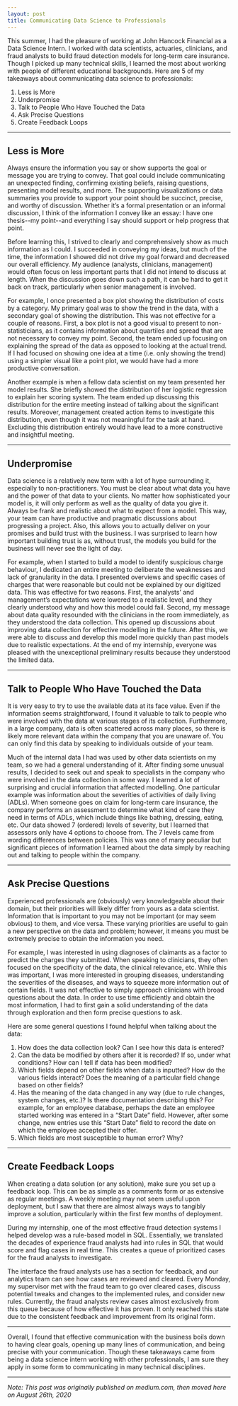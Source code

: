 ```yaml
---
layout: post
title: Communicating Data Science to Professionals
---
```


This summer, I had the pleasure of working at John Hancock Financial as a Data Science Intern. I worked with data scientists, actuaries, clinicians, and fraud analysts to build fraud detection models for long-term care insurance. Though I picked up many technical skills, I learned the most about working with people of different educational backgrounds. Here are 5 of my takeaways about communicating data science to professionals:

1. Less is More
2. Underpromise
3. Talk to People Who Have Touched the Data
4. Ask Precise Questions
5. Create Feedback Loops

<hr>

## Less is More

Always ensure the information you say or show supports the goal or message you
are trying to convey. That goal could include communicating an unexpected
finding, confirming existing beliefs, raising questions, presenting model
results, and more. The supporting visualizations or data summaries you provide
to support your point should be succinct, precise, and worthy of discussion.
Whether it’s a formal presentation or an informal discussion, I think of the
information I convey like an essay: I have one thesis--my point--and
everything I say should support or help progress that point.

Before learning this, I strived to clearly and comprehensively show as much
information as I could. I succeeded in conveying my ideas, but much of the
time, the information I showed did not drive my goal forward and decreased our
overall efficiency. My audience (analysts, clinicians, management) would often
focus on less important parts that I did not intend to discuss at length. When
the discussion goes down such a path, it can be hard to get it back on track,
particularly when senior management is involved.

For example, I once presented a box plot showing the distribution of costs by a
category. My primary goal was to show the trend in the data, with a secondary
goal of showing the distribution. This was not effective for a couple of
reasons. First, a box plot is not a good visual to present to
non-statisticians, as it contains information about quartiles and spread that
are not necessary to convey my point. Second, the team ended up focusing on
explaining the spread of the data as opposed to looking at the actual trend. If
I had focused on showing one idea at a time (i.e. only showing the trend) using
a simpler visual like a point plot, we would have had a more productive
conversation.

Another example is when a fellow data scientist on my team presented her model
results. She briefly showed the distribution of her logistic regression to
explain her scoring system. The team ended up discussing this distribution for
the entire meeting instead of talking about the significant results. Moreover,
management created action items to investigate this distribution, even though
it was not meaningful for the task at hand. Excluding this distribution
entirely would have lead to a more constructive and insightful meeting.

<hr>

## Underpromise

Data science is a relatively new term with a lot of hype surrounding it,
especially to non-practitioners. You must be clear about what data you have and
the power of that data to your clients. No matter how sophisticated your model
is, it will only perform as well as the quality of data you give it. Always be
frank and realistic about what to expect from a model. This way, your team can
have productive and pragmatic discussions about progressing a project. Also,
this allows you to actually deliver on your promises and build trust with the
business. I was surprised to learn how important building trust is as, without
trust, the models you build for the business will never see the light of day.

For example, when I started to build a model to identify suspicious charge
behaviour, I dedicated an entire meeting to deliberate the weaknesses and lack
of granularity in the data. I presented overviews and specific cases of charges
that were reasonable but could not be explained by our digitized data. This was
effective for two reasons. First, the analysts’ and management’s expectations
were lowered to a realistic level, and they clearly understood why and how this
model could fail. Second, my message about data quality resounded with the
clinicians in the room immediately, as they understood the data collection.
This opened up discussions about improving data collection for effective
modelling in the future. After this, we were able to discuss and develop this
model more quickly than past models due to realistic expectations. At the end
of my internship, everyone was pleased with the unexceptional preliminary
results because they understood the limited data.

<hr>

## Talk to People Who Have Touched the Data

It is very easy to try to use the available data at its face value. Even if the
information seems straightforward, I found it valuable to talk to people who
were involved with the data at various stages of its collection. Furthermore,
in a large company, data is often scattered across many places, so there is
likely more relevant data within the company that you are unaware of. You can
only find this data by speaking to individuals outside of your team.

Much of the internal data I had was used by other data scientists on my team,
so we had a general understanding of it. After finding some unusual results, I
decided to seek out and speak to specialists in the company who were involved
in the data collection in some way. I learned a lot of surprising and crucial
information that affected modelling. One particular example was information
about the severities of activities of daily living (ADLs). When someone goes on
claim for long-term care insurance, the company performs an assessment to
determine what kind of care they need in terms of ADLs, which include things
like bathing, dressing, eating, etc. Our data showed 7 (ordered) levels of
severity, but I learned that assessors only have 4 options to choose from. The
7 levels came from wording differences between policies. This was one of many
peculiar but significant pieces of information I learned about the data simply
by reaching out and talking to people within the company.

<hr>

## Ask Precise Questions

Experienced professionals are (obviously) very knowledgeable about their
domain, but their priorities will likely differ from yours as a data scientist.
Information that is important to you may not be important (or may seem obvious)
to them, and vice versa. These varying priorities are useful to gain a new
perspective on the data and problem; however, it means you must be extremely
precise to obtain the information you need.

For example, I was interested in using diagnoses of claimants as a factor to
predict the charges they submitted. When speaking to clinicians, they often
focused on the specificity of the data, the clinical relevance, etc. While this
was important, I was more interested in grouping diseases, understanding the
severities of the diseases, and ways to squeeze more information out of certain
fields. It was not effective to simply approach clinicians with broad questions
about the data. In order to use time efficiently and obtain the most
information, I had to first gain a solid understanding of the data through
exploration and then form precise questions to ask.

Here are some general questions I found helpful when talking about the data:

1. How does the data collection look? Can I see how this data is entered?
2. Can the data be modified by others after it is recorded? If so, under what
   conditions? How can I tell if data has been modified?
3. Which fields depend on other fields when data is inputted? How do the
   various fields interact? Does the meaning of a particular field change based
on other fields?
4. Has the meaning of the data changed in any way (due to rule changes, system
   changes, etc.)? Is there documentation describing this? For example, for an
employee database, perhaps the date an employee started working was entered in
a “Start Date” field. However, after some change, new entries use this “Start
Date” field to record the date on which the employee accepted their offer.
5. Which fields are most susceptible to human error? Why?

<hr>

## Create Feedback Loops

When creating a data solution (or any solution), make sure you set up a
feedback loop. This can be as simple as a comments form or as extensive as
regular meetings. A weekly meeting may not seem useful upon deployment, but I
saw that there are almost always ways to tangibly improve a solution,
particularly within the first few months of deployment.

During my internship, one of the most effective fraud detection systems I
helped develop was a rule-based model in SQL. Essentially, we translated the
decades of experience fraud analysts had into rules in SQL that would score and
flag cases in real time. This creates a queue of prioritized cases for the
fraud analysts to investigate.

The interface the fraud analysts use has a section for feedback, and our
analytics team can see how cases are reviewed and cleared. Every Monday, my
supervisor met with the fraud team to go over cleared cases, discuss potential
tweaks and changes to the implemented rules, and consider new rules. Currently,
the fraud analysts review cases almost exclusively from this queue because of
how effective it has proven. It only reached this state due to the consistent
feedback and improvement from its original form.

<hr>

Overall, I found that effective communication with the business boils down to
having clear goals, opening up many lines of communication, and being precise
with your communication. Though these takeaways came from being a data science
intern working with other professionals, I am sure they apply in some form to
communicating in many technical disciplines.

<hr>

_Note: This post was originally published on medium.com, then moved here on
August 26th, 2020_
